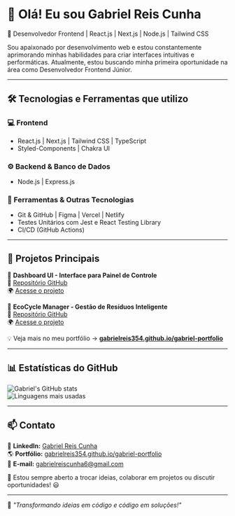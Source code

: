 # 👋 Olá! Eu sou Gabriel Reis Cunha

🚀 Desenvolvedor Frontend | React.js | Next.js | Node.js | Tailwind CSS  

Sou apaixonado por desenvolvimento web e estou constantemente aprimorando minhas habilidades para criar interfaces intuitivas e performáticas. Atualmente, estou buscando minha primeira oportunidade na área como Desenvolvedor Frontend Júnior.  

---

## 🛠️ Tecnologias e Ferramentas que utilizo

### **💻 Frontend**
- React.js | Next.js | Tailwind CSS | TypeScript  
- Styled-Components | Chakra UI  

### **⚙️ Backend & Banco de Dados**
- Node.js | Express.js

### **🔧 Ferramentas & Outras Tecnologias**
- Git & GitHub | Figma | Vercel | Netlify  
- Testes Unitários com Jest e React Testing Library  
- CI/CD (GitHub Actions)  

---

## 📌 Projetos Principais

🔹 **Dashboard UI - Interface para Painel de Controle**  
📂 [Repositório GitHub](https://github.com/gabrielreis354/dashboard-ui)  
🌍 [Acesse o projeto](https://dashboard-tailwindnext.netlify.app) 

🔹 **EcoCycle Manager - Gestão de Resíduos Inteligente**  
📂 [Repositório GitHub](https://github.com/gabrielreis354/ecocycle_manager)  
🌍 [Acesse o projeto](https://gs-ecocycle-solution.netlify.app)  

💡 Veja mais no meu portfólio → **[gabrielreis354.github.io/gabriel-portfolio](https://gabrielreis354.github.io/gabriel-portfolio)**  

---

## 📊 Estatísticas do GitHub

![Gabriel's GitHub stats](https://github-readme-stats.vercel.app/api?username=gabrielreis354&show_icons=true&theme=dracula)  
![Linguagens mais usadas](https://github-readme-stats.vercel.app/api/top-langs/?username=gabrielreis354&layout=compact&theme=dracula)  

---

## 📫 Contato  

🔗 **LinkedIn:** [Gabriel Reis Cunha](https://www.linkedin.com/in/gabrielreiscunha/)  
🌎 **Portfólio:** [gabrielreis354.github.io/gabriel-portfolio](https://gabrielreis354.github.io/gabriel-portfolio)  
📩 **E-mail:** gabrielreiscunha6@gmail.com  

💬 Estou sempre aberto a trocar ideias, colaborar em projetos ou discutir oportunidades! 😃  

---

🎯 *"Transformando ideias em código e código em soluções!"*
